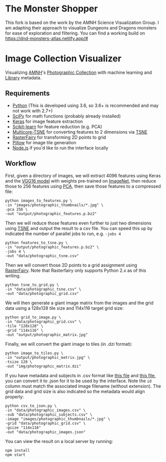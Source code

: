 # The Monster Shopper
This fork is based on the work by the AMNH Science Visualization Group. I am adapting their approach to visualize Dungeons and Dragons monsters for ease of exploration and filtering. You can find a working build on https://dnd-monsters-atlas.netlify.app/#

# Image Collection Visualizer
Visualizing [AMNH](https://www.amnh.org/)'s [Photographic Collection](http://lbry-web-007.amnh.org/digital/collections/show/2) with machine learning and [Library](https://www.amnh.org/research/research-library) metadata.

## Requirements

- [Python](https://www.python.org/) (This is developed using 3.6, so 3.6+ is recommended and may not work with 2.7+)
- [SciPy](https://www.scipy.org/) for math functions (probably already installed)
- [Keras](https://keras.io/) for image feature extraction
- [Scikit-learn](https://scikit-learn.org/stable/) for feature reduction (e.g. PCA)
- [Multicore-TSNE](https://github.com/DmitryUlyanov/Multicore-TSNE) for converting features to 2 dimensions via [TSNE](https://en.wikipedia.org/wiki/T-distributed_stochastic_neighbor_embedding)
- [RasterFairy](https://github.com/Quasimondo/RasterFairy) for transforming 2D points to grid
- [Pillow](https://pillow.readthedocs.io/en/stable/) for image tile generation
- [Node.js](https://nodejs.org/en/) if you'd like to run the interface locally

## Workflow

First, given a directory of images, we will extract 4096 features using Keras and the [VGG16 model](https://keras.io/applications/#vgg16) with weights pre-trained on [ImageNet](http://www.image-net.org/), then reduce those to 256 features using [PCA](https://en.wikipedia.org/wiki/Principal_component_analysis), then save those features to a compressed file:

```
python images_to_features.py \
-in "images/photographic_thumbnails/*.jpg" \
-pca 256 \
-out "output/photographic_features.p.bz2"
```

Then we will reduce those features even further to just two dimensions using [TSNE](https://en.wikipedia.org/wiki/T-distributed_stochastic_neighbor_embedding) and output the result to a csv file. You can speed this up by indicated the number of parallel jobs to run, e.g. `-jobs 4`

```
python features_to_tsne.py \
-in "output/photographic_features.p.bz2" \
-jobs 4 \
-out "data/photographic_tsne.csv"
```

Then we will convert those 2D points to a grid assignment using [RasterFairy](https://github.com/Quasimondo/RasterFairy).  Note that Rasterfairy only supports Python 2.x as of this writing.

```
python tsne_to_grid.py \
-in "data/photographic_tsne.csv" \
-out "data/photographic_grid.csv"
```

We will then generate a giant image matrix from the images and the grid data using a 128x128 tile size and 114x116 target grid size:

```
python grid_to_image.py \
-in "data/photographic_grid.csv" \
-tile "128x128" \
-grid "114x116" \
-out "output/photographic_matrix.jpg"
```

Finally, we will convert the giant image to tiles (in .dzi format):

```
python image_to_tiles.py \
-in "output/photographic_matrix.jpg" \
-tsize 128 \
-out "img/photographic_matrix.dzi"
```

If you have metadata and subjects in .csv format like [this file](https://github.com/amnh-sciviz/image-collection/blob/master/data/photographic_images.csv) and [this file](https://github.com/amnh-sciviz/image-collection/blob/master/data/photographic_subjects.csv), you can convert it to .json for it to be used by the interface. Note the `id` column must match the associated image filename (without extension). The grid data and grid size is also indicated so the metadata would align properly:

```
python csv_to_json.py \
-in "data/photographic_images.csv" \
-sub "data/photographic_subjects.csv" \
-image "images/photographic_thumbnails/*.jpg" \
-grid "data/photographic_grid.csv" \
-gsize "114x116"
-out "data/photographic_images.json"
```

You can view the result on a local server by running:

```
npm install
npm start
```
